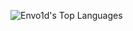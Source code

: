 ![Envo1d's Top Languages](https://github-readme-stats.vercel.app/api/top-langs/?username=Envo1d&theme=tokyonight&show_icons=true&hide_border=true&layout=compact)
